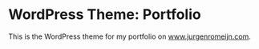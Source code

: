 # WordPress Theme: Portfolio
This is the WordPress theme for my portfolio on www.jurgenromeijn.com.
